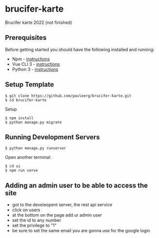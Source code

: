 # brucifer-karte
Brucifer karte 2022 (not finished)

## Prerequisites

Before getting started you should have the following installed and running:

-  Npm - [instructions](https://docs.npmjs.com/downloading-and-installing-node-js-and-npm)
-  Vue CLI 3 - [instructions](https://cli.vuejs.org/guide/installation.html)
-  Python 3 - [instructions](https://wiki.python.org/moin/BeginnersGuide)

## Setup Template

```
$ git clone https://github.com/pavleerg/brucifer-karte.git
$ cd brucifer-karte
```

Setup
```
$ npm install
$ python manage.py migrate
```

## Running Development Servers

```
$ python manage.py runserver
```
Open another terminal:

```
$ cd ui
$ npm run serve
```

## Adding an admin user to be able to access the site

- got to the develeopent server, the rest api service
- click on users
- at the bottom on the page add ur admin user
- set the id to any number
- set the privilege to "1" 
- be sure to set the same email you are gonna use for the google login

